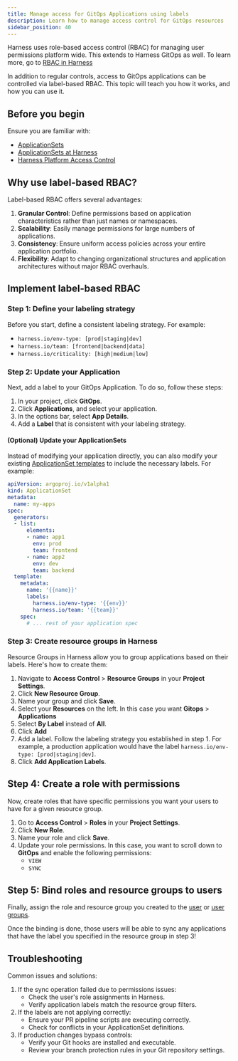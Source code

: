 ```yaml
---
title: Manage access for GitOps Applications using labels
description: Learn how to manage access control for GitOps resources
sidebar_position: 40
---
```


Harness uses role-based access control (RBAC) for managing user permissions platform wide. This extends to Harness GitOps as well. To learn more, go to [RBAC in Harness](/docs/platform/role-based-access-control/rbac-in-harness)

In addition to regular controls, access to GitOps applications can be controlled via label-based RBAC. This topic will teach you how it works, and how you can use it. 

## Before you begin

Ensure you are familiar with:
- [ApplicationSets](https://argo-cd.readthedocs.io/en/stable/user-guide/application-set/)
- [ApplicationSets at Harness](/docs/category/applicationsets)
- [Harness Platform Access Control](/docs/category/platform-access-control)

## Why use label-based RBAC?

Label-based RBAC offers several advantages:
1. **Granular Control**: Define permissions based on application characteristics rather than just names or namespaces.
1. **Scalability**: Easily manage permissions for large numbers of applications.
1. **Consistency**: Ensure uniform access policies across your entire application portfolio.
1. **Flexibility**: Adapt to changing organizational structures and application architectures without major RBAC overhauls.

## Implement label-based RBAC

### Step 1: Define your labeling strategy

Before you start, define a consistent labeling strategy. For example:
- `harness.io/env-type: [prod|staging|dev]`
- `harness.io/team: [frontend|backend|data]`
- `harness.io/criticality: [high|medium|low]`

### Step 2: Update your Application

Next, add a label to your GitOps Application. To do so, follow these steps:

1. In your project, click **GitOps**.
2. Click **Applications**, and select your application. 
3. In the options bar, select **App Details**.
4. Add a **Label** that is consistent with your labeling strategy. 

#### (Optional) Update your ApplicationSets

Instead of modifying your application directly, you can also modify your existing [ApplicationSet templates](https://argo-cd.readthedocs.io/en/stable/user-guide/application-set/) to include the necessary labels. For example:

```yaml
apiVersion: argoproj.io/v1alpha1
kind: ApplicationSet
metadata:
  name: my-apps
spec:
  generators:
  - list:
      elements:
      - name: app1
        env: prod
        team: frontend
      - name: app2
        env: dev
        team: backend
  template:
    metadata:
      name: '{{name}}'
      labels:
        harness.io/env-type: '{{env}}'
        harness.io/team: '{{team}}'
    spec:
      # ... rest of your application spec
```

### Step 3: Create resource groups in Harness

Resource Groups in Harness allow you to group applications based on their labels. Here's how to create them:
1. Navigate to **Access Control** > **Resource Groups** in your **Project Settings**.
1. Click **New Resource Group**.
1. Name your group and click **Save**.
1. Select your **Resources** on the left. In this case you want **Gitops** > **Applications**
1. Select **By Label** instead of **All**.
1. Click **Add**
1. Add a label. Follow the labeling strategy you established in step 1. For example, a production application would have the label `harness.io/env-type: [prod|staging|dev]`.
1. Click **Add Application Labels**.

## Step 4: Create a role with permissions

Now, create roles that have specific permissions you want your users to have for a given resource group. 
1. Go to **Access Control** > **Roles** in your **Project Settings**.
1. Click **New Role**.
1. Name your role and click **Save**.
1. Update your role permissions. In this case, you want to scroll down to **GitOps** and enable the following permissions:
    - `VIEW`
    - `SYNC`

## Step 5: Bind roles and resource groups to users

Finally, assign the role and resource group you created to the [user](/docs/platform/role-based-access-control/add-users) or [user groups](/docs/platform/role-based-access-control/add-user-groups). 

Once the binding is done, those users will be able to sync any applications that have the label you specified in the resource group in step 3!

## Troubleshooting

Common issues and solutions:
1. If the sync operation failed due to permissions issues:
    - Check the user's role assignments in Harness.
    - Verify application labels match the resource group filters.
1. If the labels are not applying correctly:
    - Ensure your PR pipeline scripts are executing correctly.
    - Check for conflicts in your ApplicationSet definitions.
1. If production changes bypass controls:
    - Verify your Git hooks are installed and executable.
    - Review your branch protection rules in your Git repository settings.
